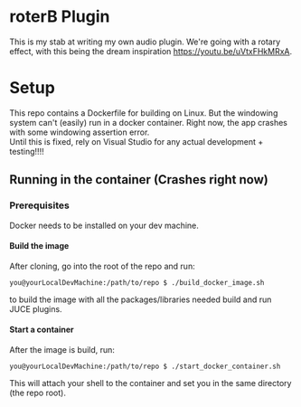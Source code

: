 # roterB Plugin

This is my stab at writing my own audio plugin.  We're going with a rotary effect, with this being the dream inspiration https://youtu.be/uVtxFHkMRxA.


# Setup
This repo contains a Dockerfile for building on Linux.  But the windowing system can't (easily) run in a docker container. Right now, the app crashes with some windowing assertion error.  
Until this is fixed, rely on Visual Studio for any actual development + testing!!!!

## Running in the container (Crashes right now)
### Prerequisites
Docker needs to be installed on your dev machine.

#### Build the image
After cloning, go into the root of the repo and run:

```
you@yourLocalDevMachine:/path/to/repo $ ./build_docker_image.sh
```
to build the image with all the packages/libraries needed build and run JUCE plugins.
#### Start a container
After the image is build, run:
```
you@yourLocalDevMachine:/path/to/repo $ ./start_docker_container.sh
```
This will attach your shell to the container and set you in the same directory (the repo root).
